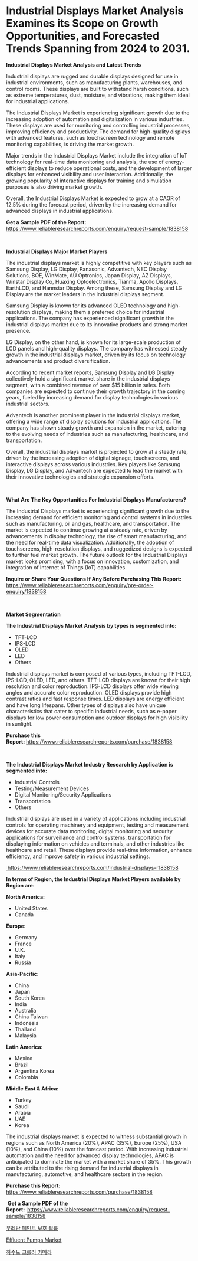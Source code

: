 <p><h1>Industrial Displays Market Analysis Examines its Scope on Growth Opportunities, and Forecasted Trends Spanning from 2024 to 2031.</h1></p><p><strong>Industrial Displays Market Analysis and Latest Trends</strong></p>
<p><p>Industrial displays are rugged and durable displays designed for use in industrial environments, such as manufacturing plants, warehouses, and control rooms. These displays are built to withstand harsh conditions, such as extreme temperatures, dust, moisture, and vibrations, making them ideal for industrial applications.</p><p>The Industrial Displays Market is experiencing significant growth due to the increasing adoption of automation and digitalization in various industries. These displays are used for monitoring and controlling industrial processes, improving efficiency and productivity. The demand for high-quality displays with advanced features, such as touchscreen technology and remote monitoring capabilities, is driving the market growth.</p><p>Major trends in the Industrial Displays Market include the integration of IoT technology for real-time data monitoring and analysis, the use of energy-efficient displays to reduce operational costs, and the development of larger displays for enhanced visibility and user interaction. Additionally, the growing popularity of interactive displays for training and simulation purposes is also driving market growth.</p><p>Overall, the Industrial Displays Market is expected to grow at a CAGR of 12.5% during the forecast period, driven by the increasing demand for advanced displays in industrial applications.</p></p>
<p><strong>Get a Sample PDF of the Report:&nbsp;</strong> <a href="https://www.reliableresearchreports.com/enquiry/request-sample/1838158">https://www.reliableresearchreports.com/enquiry/request-sample/1838158</a></p>
<p>&nbsp;</p>
<p><strong>Industrial Displays Major Market Players</strong></p>
<p><p>The industrial displays market is highly competitive with key players such as Samsung Display, LG Display, Panasonic, Advantech, NEC Display Solutions, BOE, WinMate, AU Optronics, Japan Display, AZ Displays, Winstar Display Co, Huaxing Optoelectronics, Tianma, Apollo Displays, EarthLCD, and Hannstar Display. Among these, Samsung Display and LG Display are the market leaders in the industrial displays segment.</p><p>Samsung Display is known for its advanced OLED technology and high-resolution displays, making them a preferred choice for industrial applications. The company has experienced significant growth in the industrial displays market due to its innovative products and strong market presence.</p><p>LG Display, on the other hand, is known for its large-scale production of LCD panels and high-quality displays. The company has witnessed steady growth in the industrial displays market, driven by its focus on technology advancements and product diversification.</p><p>According to recent market reports, Samsung Display and LG Display collectively hold a significant market share in the industrial displays segment, with a combined revenue of over $15 billion in sales. Both companies are expected to continue their growth trajectory in the coming years, fueled by increasing demand for display technologies in various industrial sectors.</p><p>Advantech is another prominent player in the industrial displays market, offering a wide range of display solutions for industrial applications. The company has shown steady growth and expansion in the market, catering to the evolving needs of industries such as manufacturing, healthcare, and transportation.</p><p>Overall, the industrial displays market is projected to grow at a steady rate, driven by the increasing adoption of digital signage, touchscreens, and interactive displays across various industries. Key players like Samsung Display, LG Display, and Advantech are expected to lead the market with their innovative technologies and strategic expansion efforts.</p></p>
<p>&nbsp;</p>
<p><strong>What Are The Key Opportunities For Industrial Displays Manufacturers?</strong></p>
<p><p>The Industrial Displays market is experiencing significant growth due to the increasing demand for efficient monitoring and control systems in industries such as manufacturing, oil and gas, healthcare, and transportation. The market is expected to continue growing at a steady rate, driven by advancements in display technology, the rise of smart manufacturing, and the need for real-time data visualization. Additionally, the adoption of touchscreens, high-resolution displays, and ruggedized designs is expected to further fuel market growth. The future outlook for the Industrial Displays market looks promising, with a focus on innovation, customization, and integration of Internet of Things (IoT) capabilities.</p></p>
<p><strong>Inquire or Share Your Questions If Any Before Purchasing This Report:</strong> <a href="https://www.reliableresearchreports.com/enquiry/pre-order-enquiry/1838158">https://www.reliableresearchreports.com/enquiry/pre-order-enquiry/1838158</a></p>
<p>&nbsp;</p>
<p><strong>Market Segmentation</strong></p>
<p><strong>The Industrial Displays Market Analysis by types is segmented into:</strong></p>
<p><ul><li>TFT-LCD</li><li>IPS-LCD</li><li>OLED</li><li>LED</li><li>Others</li></ul></p>
<p><p>Industrial displays market is composed of various types, including TFT-LCD, IPS-LCD, OLED, LED, and others. TFT-LCD displays are known for their high resolution and color reproduction. IPS-LCD displays offer wide viewing angles and accurate color reproduction. OLED displays provide high contrast ratios and fast response times. LED displays are energy efficient and have long lifespans. Other types of displays also have unique characteristics that cater to specific industrial needs, such as e-paper displays for low power consumption and outdoor displays for high visibility in sunlight.</p></p>
<p><strong>Purchase this Report:&nbsp;</strong><a href="https://www.reliableresearchreports.com/purchase/1838158">https://www.reliableresearchreports.com/purchase/1838158</a></p>
<p>&nbsp;</p>
<p><strong>The Industrial Displays Market Industry Research by Application is segmented into:</strong></p>
<p><ul><li>Industrial Controls</li><li>Testing/Measurement Devices</li><li>Digital Monitoring/Security Applications</li><li>Transportation</li><li>Others</li></ul></p>
<p><p>Industrial displays are used in a variety of applications including industrial controls for operating machinery and equipment, testing and measurement devices for accurate data monitoring, digital monitoring and security applications for surveillance and control systems, transportation for displaying information on vehicles and terminals, and other industries like healthcare and retail. These displays provide real-time information, enhance efficiency, and improve safety in various industrial settings.</p></p>
<p><a href="https://www.reliableresearchreports.com/industrial-displays-r1838158">&nbsp;https://www.reliableresearchreports.com/industrial-displays-r1838158</a></p>
<p><strong>In terms of Region, the Industrial Displays Market Players available by Region are:</strong></p>
<p>
    <p> <strong> North America: </strong>
        <ul>
            <li>United States</li>
            <li>Canada</li>
        </ul>
        </p> 
    <p> <strong> Europe: </strong>
        <ul>
            <li>Germany</li>
            <li>France</li>
            <li>U.K.</li>
            <li>Italy</li>
            <li>Russia</li>
        </ul>
        </p> 
    <p> <strong> Asia-Pacific: </strong>
        <ul>
            <li>China</li>
            <li>Japan</li>
            <li>South Korea</li>
            <li>India</li>
            <li>Australia</li>
            <li>China Taiwan</li>
            <li>Indonesia</li>
            <li>Thailand</li>
            <li>Malaysia</li>
        </ul>
        </p> 
    <p> <strong> Latin America: </strong>
        <ul>
            <li>Mexico</li>
            <li>Brazil</li>
            <li>Argentina Korea</li>
            <li>Colombia</li>
        </ul>
        </p> 
    <p> <strong> Middle East & Africa: </strong>
        <ul>
            <li>Turkey</li>
            <li>Saudi</li>
            <li>Arabia</li>
            <li>UAE</li>
            <li>Korea</li>
        </ul>
    </p>
    </p>
<p><p>The industrial displays market is expected to witness substantial growth in regions such as North America (20%), APAC (35%), Europe (25%), USA (10%), and China (10%) over the forecast period. With increasing industrial automation and the need for advanced display technologies, APAC is anticipated to dominate the market with a market share of 35%. This growth can be attributed to the rising demand for industrial displays in manufacturing, automotive, and healthcare sectors in the region.</p></p>
<p><strong>Purchase this Report: </strong><a href="https://www.reliableresearchreports.com/purchase/1838158">https://www.reliableresearchreports.com/purchase/1838158</a></p>
<p>&nbsp;<strong>Get a Sample PDF of the Report:&nbsp;&nbsp;</strong><a href="https://www.reliableresearchreports.com/enquiry/request-sample/1838158">https://www.reliableresearchreports.com/enquiry/request-sample/1838158</a></p>
<p><strong></strong></p>
<p><p><a href="https://medium.com/@llanajer/%EC%9A%B0%EB%A0%88%ED%83%84-%EB%8F%84%EB%A3%8C-%EB%B3%B4%ED%98%B8-%ED%95%84%EB%A6%84-%EC%8B%9C%EC%9E%A5-%EA%B2%BD%EC%9F%81-%EB%B6%84%EC%84%9D-%EC%8B%9C%EC%9E%A5-%ED%8A%B8%EB%A0%8C%EB%93%9C-%EB%B0%8F-2031%EB%85%84%EA%B9%8C%EC%A7%80%EC%9D%98-%EC%98%88%EC%B8%A1-9aaca3054254">우레탄 페인트 보호 필름</a></p><p><a href="https://github.com/Angelnienowdseej3e45z3p8c/Market-Research-Report-List-2/blob/main/effluent-pumps-market.md">Effluent Pumps Market</a></p><p><a href="https://medium.com/@fabiancobuc20222022/%ED%95%98%EC%88%98%EB%8F%84-%ED%81%AC%EB%A1%A4%EB%9F%AC-%EC%B9%B4%EB%A9%94%EB%9D%BC-%EC%8B%9C%EC%9E%A5-%EC%A1%B0%EC%82%AC-%EB%B3%B4%EA%B3%A0%EC%84%9C-%EA%B7%B8-%EC%97%AD%EC%82%AC-%EB%B0%8F-2024%EB%85%84%EB%B6%80%ED%84%B0-2031%EB%85%84%EA%B9%8C%EC%A7%80%EC%9D%98-%EC%98%88%EC%B8%A1-fc8a3e2b274c">하수도 크롤러 카메라</a></p></p>
